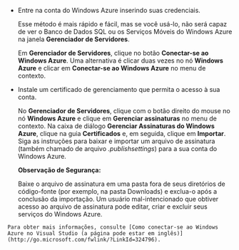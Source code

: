 
   * Entre na conta do Windows Azure inserindo suas credenciais.

     Esse método é mais rápido e fácil, mas se você usá-lo, não será capaz de ver o Banco de Dados SQL ou os Serviços Móveis do Windows Azure na janela **Gerenciador de Servidores**.

     Em **Gerenciador de Servidores**, clique no botão **Conectar-se ao Windows Azure**. Uma alternativa é clicar duas vezes no nó **Windows Azure** e clicar em **Conectar-se ao Windows Azure** no menu de contexto.

   * Instale um certificado de gerenciamento que permita o acesso à sua conta.

     No **Gerenciador de Servidores**, clique com o botão direito do mouse no nó **Windows Azure** e clique em **Gerenciar assinaturas** no menu de contexto. Na caixa de diálogo **Gerenciar Assinaturas do Windows Azure**, clique na guia **Certificados** e, em seguida, clique em **Importar**. Siga as instruções para baixar e importar um arquivo de assinatura (também chamado de arquivo *.publishsettings*) para a sua conta do Windows Azure.

     <div class="dev-callout"><strong>Observação de Segurança:</strong>
     <p>Baixe o arquivo de assinatura em uma pasta fora de seus diretórios de código-fonte (por exemplo, na pasta Downloads) e exclua-o após a conclusão da importação. Um usuário mal-intencionado que obtiver acesso ao arquivo de assinatura pode editar, criar e excluir seus serviços do Windows Azure.</p></div>

	Para obter mais informações, consulte [Como conectar-se ao Windows Azure no Visual Studio (a página pode estar em inglês)](http://go.microsoft.com/fwlink/?LinkId=324796).

